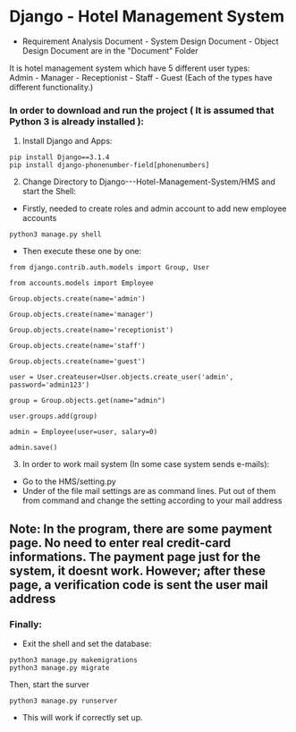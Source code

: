 # Django - Hotel Management System
* Requirement Analysis Document - System Design Document - Object Design Document are in the "Document" Folder <br>

It is hotel management system which have 5 different user types: <br>
Admin - Manager - Receptionist - Staff - Guest  (Each of the types have different functionality.) <br>


### In order to download and run the project ( It is assumed that Python 3 is already installed ):
1. Install Django and Apps:
```shell
pip install Django==3.1.4
pip install django-phonenumber-field[phonenumbers]
```
2. Change Directory to Django---Hotel-Management-System/HMS and start the Shell:
* Firstly, needed to create roles and admin account to add new employee accounts
```shell
python3 manage.py shell
```
* Then execute these one by one:
```shell
from django.contrib.auth.models import Group, User
```

```shell
from accounts.models import Employee
```

```shell
Group.objects.create(name='admin')
```

```shell
Group.objects.create(name='manager')
```

```shell
Group.objects.create(name='receptionist')
```

```shell
Group.objects.create(name='staff')
```

```shell
Group.objects.create(name='guest')
```

```shell
user = User.createuser=User.objects.create_user('admin', password='admin123')
```

```shell
group = Group.objects.get(name="admin")
```

```shell
user.groups.add(group)
```

```shell
admin = Employee(user=user, salary=0)
```

```shell
admin.save()
```

3. In order to work mail system (In some case system sends e-mails):
* Go to the HMS/setting.py
* Under of the file mail settings are as command lines. Put out of them from command and change the setting according to your mail address

## Note: In the program, there are some payment page. No need to enter real credit-card informations. The payment page just for the system, it doesnt work. However; after these page, a verification code is sent the user mail address

### Finally:
* Exit the shell and set the database: 
```shell
python3 manage.py makemigrations
python3 manage.py migrate
```
Then, start the surver
```shell
python3 manage.py runserver
```
* This will work if correctly set up.
